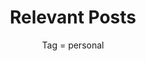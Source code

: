 ---
layout: tagpage
title: Relevant Posts
subtitle: Tag = personal
tag:  personal 
robots: noindex
background: '/img/louie-martinez-J8YmnoMG2hg-unsplash.jpg'
photo-cred: Louie Martinez
photo-cred-link: https://unsplash.com/@louie-martinez
---